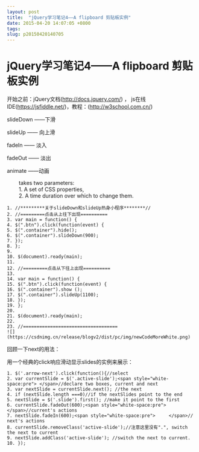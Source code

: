 ```yaml
---
layout: post
title:  "jQuery学习笔记4——A flipboard 剪贴板实例"
date: 2015-04-20 14:07:05 +0800
tags: 
slug: p20150420140705
---
```


# jQuery学习笔记4——A flipboard 剪贴板实例





 开始之前：jQuery文档(http://docs.jquery.com/) ， js在线IDE(https://jsfiddle.net/)，教程：(http://w3school.com.cn/) 
  

slideDown ——下滑


slideUp —— 向上滑


fadeIn —— 淡入


fadeOut —— 淡出


animate ——动画  
 


        takes two parameters:  
         1. A set of CSS properties,  
         2. A time duration over which to change them.



```
1. //*********关于slideDown和slideUp热身小程序********//
2. //=========点击从上往下出现==========
3. var main = function() {
4. $(".btn").click(function(event) {
5. $(".container").hide();
6. $(".container").slideDown(900);
7. });
8. };
9. 
10. $(document).ready(main);
11. 
12. //=========点击从下往上出现==========
13. 
14. var main = function() {
15. $(".btn").click(function(event) {
16. $(".container").show ();
17. $(".container").slideUp(1100);
18. });
19. };
20. 
21. $(document).ready(main);
22. 
23. //===================================
![](https://csdnimg.cn/release/blogv2/dist/pc/img/newCodeMoreWhite.png)
```

  

回顾一下next的用法：


用一个经典的click响应滑动显示slides的实例来展示：



```
1. $('.arrow-next').click(function(){//select
2. var currentSlide = $('.active-slide');<span style="white-space:pre">	</span>//declare two boxes, current and next
3. var nextSlide = currentSlide.next(); //the next
4. if (nextSlide.length ===0)//if the nextSlides point to the end
5. nextSlide = $('.slide').first(); //make it point to the first
6. currentSlide.fadeOut(600);<span style="white-space:pre">	</span>//current's actions
7. nextSlide.fadeIn(600);<span style="white-space:pre">		</span>// next's actions
8. currentSlide.removeClass('active-slide');//注意这里没有".", switch the next to current
9. nextSlide.addClass('active-slide'); //switch the next to current.
10. });

```

  


  
 


  
 




